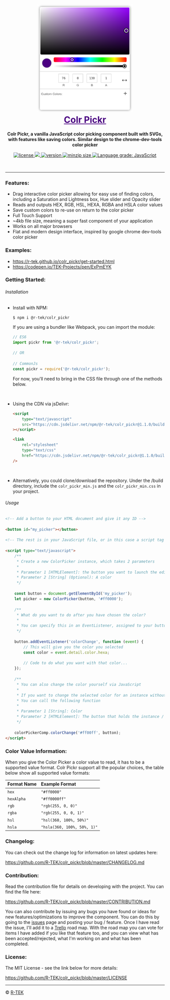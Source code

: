<h1 align="center">
    <a href="https://r-tek.github.io/colr_pickr/" target="blank" style="color: rgb(75, 0, 130)">
        <img height="340" src="/assets/img/interface_view.png"/>
        <br />
        Colr Pickr
    </a>
</h1>

<p align="center">
    <b>Colr Pickr, a vanilla JavaScript color picking component built with SVGs, with features like saving colors. Similar design to the chrome-dev-tools color picker</b>
</p>

<p align="center">
    <a href="https://github.com/R-TEK/colr_pickr/blob/master/LICENSE">
        <img src="https://badgen.net/github/license/R-TEK/colr_pickr?color=ff0000" alt="license" />
    </a>
    <a href="https://github.com/R-TEK/colr_pickr/graphs/contributors">
        <img src="https://badgen.net/badge/maintained/Yes?color=008c17">
    </a>
    <a href="https://www.npmjs.com/package/@r-tek/colr_pickr">
        <img src="https://badgen.net/npm/v/@r-tek/colr_pickr?color=7000c5" alt="version" />
    </a>
    <a href="https://bundlephobia.com/result?p=@r-tek/colr_pickr@1.1.0">
        <img src="https://badgen.net/bundlephobia/minzip/@r-tek/colr_pickr?color=158fcc" alt="minzip size" />
    </a>
    <a href="https://lgtm.com/projects/g/R-TEK/colr_pickr/context:javascript">
        <img alt="Language grade: JavaScript" src="https://img.shields.io/lgtm/grade/javascript/g/R-TEK/colr_pickr.svg?logo=lgtm&logoWidth=18"/>
    </a>
</p>

<br/>

---

### Features:

-   Drag interactive color picker allowing for easy use of finding colors, including a Saturation and Lightness box, Hue slider and Opacity slider
-   Reads and outputs HEX, RGB, HSL, HEXA, RGBA and HSLA color values
-   Save custom colors to re-use on return to the color picker
-   Full Touch Support
-   ~4kb file size, meaning a super fast component of your application
-   Works on all major browsers
-   Flat and modern design interface, inspired by google chrome dev-tools color picker

### Examples:

-   https://r-tek.github.io/colr_pickr/get-started.html
-   https://codepen.io/TEK-Projects/pen/ExPmEYK

### Getting Started:

###### Installation

-   Install with NPM:

    ```shell
    $ npm i @r-tek/colr_pickr
    ```

    If you are using a bundler like Webpack, you can import the module:

    ```javascript
    // ES6
    import pickr from '@r-tek/colr_pickr';

    // OR

    // CommonJs
    const pickr = require('@r-tek/colr_pickr');
    ```

    For now, you'll need to bring in the CSS file through one of the methods below.

<br />

-   Using the CDN via jsDelivr:
    ```html
    <script
    	type="text/javascript"
    	src="https://cdn.jsdelivr.net/npm/@r-tek/colr_pickr@1.1.0/build/colr_pickr.min.js"
    ></script>
    ```
    ```html
    <link
    	rel="stylesheet"
    	type="text/css"
    	href="https://cdn.jsdelivr.net/npm/@r-tek/colr_pickr@1.1.0/build/colr_pickr.min.css"
    />
    ```

<br />

-   Alternatively, you could clone/download the repository. Under the /build directory, include the `colr_pickr_min.js` and the `colr_pickr_min.css` in your project.

###### Usage

```html
<!-- Add a button to your HTML document and give it any ID -->

<button id="my_picker"></button>

<!-- The rest is in your JavaScript file, or in this case a script tag -->

<script type="text/javascript">
	/**
	 * Create a new ColorPicker instance, which takes 2 parameters
	 *
	 * Parameter 1 [HTMLElement]: the button you want to launch the editor
	 * Parameter 2 [String] (Optional): A color
	 */

	const button = document.getElementById('my_picker');
	let picker = new ColorPicker(button, '#ff0000');

	/**
	 * What do you want to do after you have chosen the color?
	 *
	 * You can specify this in an EventListener, assigned to your button
	 */

	button.addEventListener('colorChange', function (event) {
		// This will give you the color you selected
		const color = event.detail.color.hexa;

		// Code to do what you want with that color...
	});

	/**
	 * You can also change the color yourself via JavaScript
	 *
	 * If you want to change the selected color for an instance without using the picker
	 * You can call the following function
	 *
	 * Parameter 1 [String]: Color
	 * Parameter 2 [HTMLElement]: The button that holds the instance / picker launch button
	 */

	colorPickerComp.colorChange('#ff00ff', button);
</script>
```

### Color Value Information:

When you give the Color Picker a color value to read, it has to be a supported value format.
Colr Pickr support all the popular choices, the table below show all supported value formats:

| Format Name | Example Format              |
| :---------- | :-------------------------- |
| `hex`       | `"#ff0000"`                 |
| `hexAlpha`  | `"#ff0000ff"`               |
| `rgb`       | `"rgb(255, 0, 0)"`          |
| `rgba`      | `"rgb(255, 0, 0, 1)"`       |
| `hsl`       | `"hsl(360, 100%, 50%)"`     |
| `hsla`      | `"hsla(360, 100%, 50%, 1)"` |

### Changelog:

You can check out the change log for information on latest updates here:

https://github.com/R-TEK/colr_pickr/blob/master/CHANGELOG.md

### Contribution:

Read the contribution file for details on developing with the project. You can find the file here:

https://github.com/R-TEK/colr_pickr/blob/master/CONTRIBUTION.md

You can also contribute by issuing any bugs you have found or ideas for new features/optimizations to improve the component. You can do this by going to the [issues](https://github.com/R-TEK/colr_pickr/issues) page and posting your bug / feature. Once I have read the issue, I'll add it to a [Trello](https://trello.com/b/ovPg9LEu) road map. With the road map you can vote for items I have added if you like that feature too, and you can view what has been accepted/rejected, what I'm working on and what has been completed.

### License:

The MIT License - see the link below for more details:

https://github.com/R-TEK/colr_pickr/blob/master/LICENSE

---

&copy; [R-TEK](https://github.com/R-TEK)
